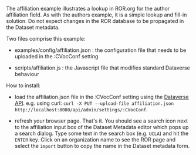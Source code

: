 The affiliation example illustrates a lookup in ROR.org for the author affiliation field. As with the authors example, it is a simple lookup and fill-in solution. Do not expect changes in the ROR database to be propagated in the Dataset metadata.

Two files comprise this example:

- examples/config/affiliation.json : the configuration file that needs to be uploaded in the :CVocConf setting

- scripts/affiliation.js : the Javascript file that modifies standard Dataverse behaviour

How to install:

- load the affiliation.json file in the :CVocConf setting using the [Dataverse API](https://guides.dataverse.org/en/latest/installation/config.html?highlight=cvocconf). e.g. using curl: `curl -X PUT --upload-file affiliation.json http://localhost:8080/api/admin/settings/:CVocConf`.

- refresh your browser page. That's it. You should see a search icon next to the affiliation input box of the Dataset Metadata editor which pops up a search dialog. Type some text in the search box (e.g. `UCLA`) and hit the `ENTER` key. Click on an organization name to see the ROR page and select the `import` button to copy the name in the Dataset metadata form.
